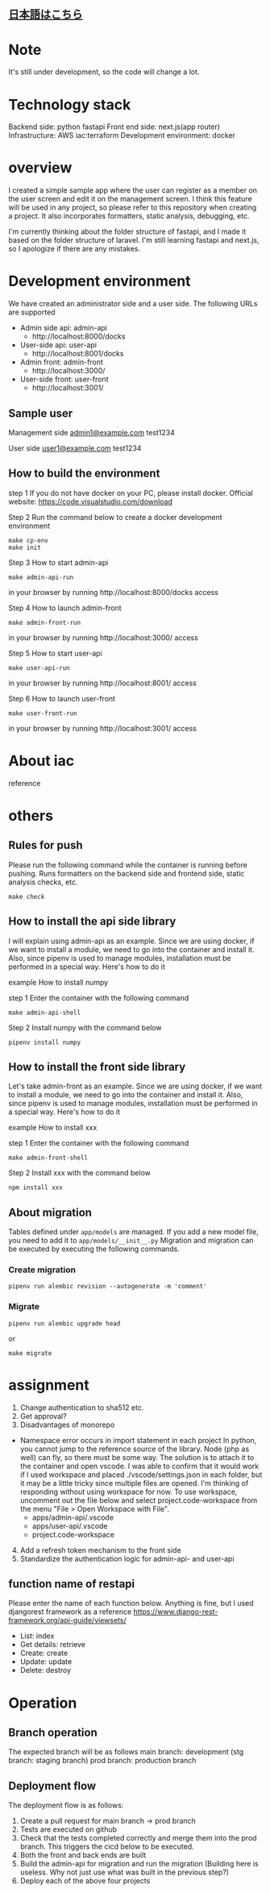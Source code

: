 ## [日本語はこちら](https://github.com/campbel2525/test-project-sample/blob/main/README-JAPANESE.md)

# Note

It's still under development, so the code will change a lot.

# Technology stack

Backend side: python fastapi
Front end side: next.js(app router)
Infrastructure: AWS
iac:terraform
Development environment: docker

# overview

I created a simple sample app where the user can register as a member on the user screen and edit it on the management screen.
I think this feature will be used in any project, so please refer to this repository when creating a project.
It also incorporates formatters, static analysis, debugging, etc.

I'm currently thinking about the folder structure of fastapi, and I made it based on the folder structure of laravel.
I'm still learning fastapi and next.js, so I apologize if there are any mistakes.

# Development environment

We have created an administrator side and a user side. The following URLs are supported

- Admin side api: admin-api
  - http://localhost:8000/docks
- User-side api: user-api
  - http://localhost:8001/docks
- Admin front: admin-front
  - http://localhost:3000/
- User-side front: user-front
  - http://localhost:3001/

## Sample user

Management side
admin1@example.com
test1234

User side
user1@example.com
test1234

## How to build the environment

step 1
If you do not have docker on your PC, please install docker.
Official website: https://code.visualstudio.com/download

Step 2
Run the command below to create a docker development environment

```
make cp-env
make init
```

Step 3 How to start admin-api

```
make admin-api-run
```

in your browser by running
http://localhost:8000/docks
access

Step 4 How to launch admin-front

```
make admin-front-run
```

in your browser by running
http://localhost:3000/
access

Step 5 How to start user-api

```
make user-api-run
```

in your browser by running
http://localhost:8001/
access

Step 6 How to launch user-front

```
make user-front-run
```

in your browser by running
http://localhost:3001/
access

# About iac

reference

# others

## Rules for push

Please run the following command while the container is running before pushing.
Runs formatters on the backend side and frontend side, static analysis checks, etc.

```
make check
```

## How to install the api side library

I will explain using admin-api as an example.
Since we are using docker, if we want to install a module, we need to go into the container and install it.
Also, since pipenv is used to manage modules, installation must be performed in a special way.
Here's how to do it

example
How to install numpy

step 1
Enter the container with the following command

```
make admin-api-shell
```

Step 2
Install numpy with the command below

```
pipenv install numpy
```

## How to install the front side library

Let's take admin-front as an example.
Since we are using docker, if we want to install a module, we need to go into the container and install it.
Also, since pipenv is used to manage modules, installation must be performed in a special way.
Here's how to do it

example
How to install xxx

step 1
Enter the container with the following command

```
make admin-front-shell
```

Step 2
Install xxx with the command below

```
npm install xxx
```

## About migration

Tables defined under `app/models` are managed.
If you add a new model file, you need to add it to `app/models/__init__.py`
Migration and migration can be executed by executing the following commands.

### Create migration

```
pipenv run alembic revision --autogenerate -m 'comment'
```

### Migrate

```
pipenv run alembic upgrade head
```

or

```
make migrate
```

# assignment

1. Change authentication to sha512 etc.
2. Get approval?
3. Disadvantages of monorepo

- Namespace error occurs in import statement in each project
  In python, you cannot jump to the reference source of the library. Node (php as well) can fly, so there must be some way.
  The solution is to attach it to the container and open vscode.
  I was able to confirm that it would work if I used workspace and placed ./vscode/settings.json in each folder, but it may be a little tricky since multiple files are opened.
  I'm thinking of responding without using workspace for now.
  To use workspace, uncomment out the file below and select project.code-workspace from the menu "File > Open Workspace with File".
  - apps/admin-api/.vscode
  - apps/user-api/.vscode
  - project.code-workspace

4. Add a refresh token mechanism to the front side
5. Standardize the authentication logic for admin-api- and user-api

## function name of restapi

Please enter the name of each function below.
Anything is fine, but I used djangorest framework as a reference
https://www.django-rest-framework.org/api-guide/viewsets/

- List: index
- Get details: retrieve
- Create: create
- Update: update
- Delete: destroy

# Operation

## Branch operation

The expected branch will be as follows
main branch: development
(stg branch: staging branch)
prod branch: production branch

## Deployment flow

The deployment flow is as follows:

1. Create a pull request for main branch -> prod branch
2. Tests are executed on github
3. Check that the tests completed correctly and merge them into the prod branch. This triggers the cicd below to be executed.
4. Both the front and back ends are built
5. Build the admin-api for migration and run the migration (Building here is useless. Why not just use what was built in the previous step?)
6. Deploy each of the above four projects

#
